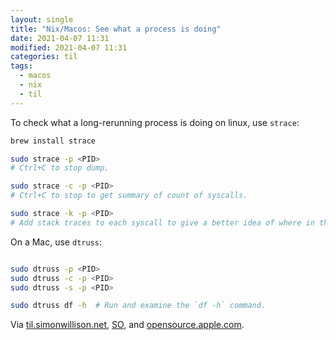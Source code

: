 ```yaml
---
layout: single
title: "Nix/Macos: See what a process is doing"
date: 2021-04-07 11:31
modified: 2021-04-07 11:31
categories: til
tags:
  - macos
  - nix
  - til
---
```


To check what a long-rerunning process is doing on linux, use `strace`:

```bash
brew install strace

sudo strace -p <PID>
# Ctrl+C to stop dump.

sudo strace -c -p <PID>
# Ctrl+C to stop to get summary of count of syscalls.

sudo strace -k -p <PID>
# Add stack traces to each syscall to give a better idea of where in the code the syscalls are being made from.
```

On a Mac, use `dtruss`:

```bash

sudo dtruss -p <PID>
sudo dtruss -c -p <PID>
sudo dtruss -s -p <PID>

sudo dtruss df -h  # Run and examine the `df -h` command.
```

Via [til.simonwillison.net](https://github.com/simonw/til/blob/main/linux/basic-strace.md),
[SO](https://web.archive.org/web/20220818174407/https://stackoverflow.com/questions/1925978/equivalent-of-strace-feopen-command-on-mac-os-x/1926131),
and
[opensource.apple.com](https://opensource.apple.com/source/dtrace/dtrace-147/DTTk/dtruss.auto.html).
